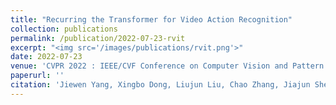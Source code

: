 ```yaml
---
title: "Recurring the Transformer for Video Action Recognition"
collection: publications
permalink: /publication/2022-07-23-rvit
excerpt: "<img src='/images/publications/rvit.png'>"
date: 2022-07-23
venue: 'CVPR 2022 : IEEE/CVF Conference on Computer Vision and Pattern Recognition'
paperurl: ''
citation: 'Jiewen Yang, Xingbo Dong, Liujun Liu, Chao Zhang, Jiajun Shen,Dahai Yu. Recurring the Transformer for Video Action Recognition.  In CVPR 2022 : IEEE/CVF Conference on Computer Vision and Pattern Recognition.'
---
```

